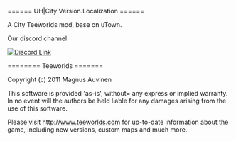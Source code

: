 ====== UH|City Version.Localization ======

A City Teeworlds mod, base on uTown.


Our discord channel

[![Discord Link](./image/discord)](https://discord.gg/PhgUmS2qey)

======== Teeworlds =======

Copyright (c) 2011 Magnus Auvinen


This software is provided 'as-is', without= any express or implied
warranty. In no event will the authors be held liable for any damages
arising from the use of this software.


Please visit http://www.teeworlds.com for up-to-date information about 
the game, including new versions, custom maps and much more.
